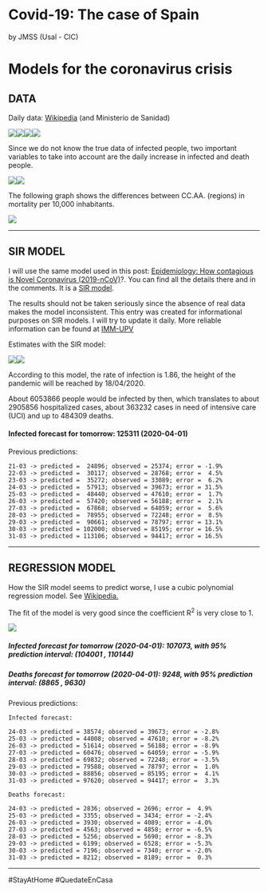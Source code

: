 Covid-19: The case of Spain
================
by JMSS (Usal - CIC)

# Models for the coronavirus crisis

## DATA

Daily data:
[Wikipedia](https://es.wikipedia.org/wiki/Pandemia_de_enfermedad_por_coronavirus_de_2020_en_España) (and Ministerio de Sanidad)

![](README_files/figure-gfm/data%20plots-1.png)<!-- -->![](README_files/figure-gfm/data%20plots-2.png)<!-- -->![](README_files/figure-gfm/data%20plots-3.png)<!-- -->![](README_files/figure-gfm/data%20plots-4.png)<!-- -->

Since we do not know the true data of infected people, two important
variables to take into account are the daily increase in infected and
death people.

![](README_files/figure-gfm/increase%20plot-1.png)<!-- -->![](README_files/figure-gfm/increase%20plot-2.png)<!-- -->

The following graph shows the differences between CC.AA. (regions) in
mortality per 10,000 inhabitants.

![](README_files/figure-gfm/mort-1.png)<!-- -->

-----

## SIR MODEL

I will use the same model used in this post: [Epidemiology: How
contagious is Novel Coronavirus
(2019-nCoV)](http://blog.ephorie.de/epidemiology-how-contagious-is-novel-coronavirus-2019-ncov)?.
You can find all the details there and in the comments. It is a [SIR
model](https://es.wikipedia.org/wiki/Modelo_SIR).

The results should not be taken seriously since the absence of real data
makes the model inconsistent. This entry was created for informational
purposes on SIR models. I will try to update it daily. More reliable
information can be found at [IMM-UPV](https://www.imm.upv.es/covid-19/)

Estimates with the SIR model:

![](README_files/figure-gfm/SIR%20plots-1.png)<!-- -->![](README_files/figure-gfm/SIR%20plots-2.png)<!-- -->

According to this model, the rate of infection is 1.86, the height of
the pandemic will be reached by 18/04/2020.

About 6053866 people would be infected by then, which translates to
about 2905856 hospitalized cases, about 363232 cases in need of
intensive care (UCI) and up to 484309 deaths.

#### Infected forecast for tomorrow: 125311 (2020-04-01)

Previous predictions:

    21-03 -> predicted =  24896; observed = 25374; error = -1.9%
    22-03 -> predicted =  30117; observed = 28768; error =  4.5%
    23-03 -> predicted =  35272; observed = 33089; error =  6.2%
    24-03 -> predicted =  57913; observed = 39673; error = 31.5%
    25-03 -> predicted =  48440; observed = 47610; error =  1.7%
    26-03 -> predicted =  57420; observed = 56188; error =  2.1%
    27-03 -> predicted =  67868; observed = 64059; error =  5.6%
    28-03 -> predicted =  78955; observed = 72248; error =  8.5%
    29-03 -> predicted =  90661; observed = 78797; error = 13.1%
    30-03 -> predicted = 102000; observed = 85195; error = 16.5%
    31-03 -> predicted = 113106; observed = 94417; error = 16.5%

-----

## REGRESSION MODEL

How the SIR model seems to predict worse, I use a cubic polynomial
regression model. See
[Wikipedia.](https://en.wikipedia.org/wiki/Regression_analysis)

The fit of the model is very good since the coefficient R<sup>2</sup> is
very close to 1.

![](README_files/figure-gfm/regresion-1.png)<!-- -->

##### Infected forecast for tomorrow (2020-04-01): 107073, with 95% prediction interval: (104001 , 110144)

##### Deaths forecast for tomorrow (2020-04-01): 9248, with 95% prediction interval: (8865 , 9630)

Previous predictions:

    Infected forecast:

    24-03 -> predicted = 38574; observed = 39673; error = -2.8%
    25-03 -> predicted = 44008; observed = 47610; error = -8.2%
    26-03 -> predicted = 51614; observed = 56188; error = -8.9%
    27-03 -> predicted = 60476; observed = 64059; error = -5.9%
    28-03 -> predicted = 69832; observed = 72248; error = -3.5%
    29-03 -> predicted = 79588; observed = 78797; error =  1.0%
    30-03 -> predicted = 88856; observed = 85195; error =  4.1%
    31-03 -> predicted = 97620; observed = 94417; error =  3.3%

    Deaths forecast:

    24-03 -> predicted = 2836; observed = 2696; error =  4.9%
    25-03 -> predicted = 3355; observed = 3434; error = -2.4%
    26-03 -> predicted = 3930; observed = 4089; error = -4.0%
    27-03 -> predicted = 4563; observed = 4858; error = -6.5%
    28-03 -> predicted = 5256; observed = 5690; error = -8.3%
    29-03 -> predicted = 6199; observed = 6528; error = -5.3%
    30-03 -> predicted = 7196; observed = 7340; error = -2.0%
    31-03 -> predicted = 8212; observed = 8189; error =  0.3%

-----

\#StayAtHome \#QuedateEnCasa
